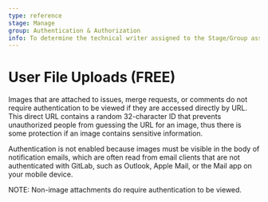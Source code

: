 ```yaml
---
type: reference
stage: Manage
group: Authentication & Authorization
info: To determine the technical writer assigned to the Stage/Group associated with this page, see https://about.gitlab.com/handbook/engineering/ux/technical-writing/#assignments
---
```


# User File Uploads **(FREE)**

Images that are attached to issues, merge requests, or comments
do not require authentication to be viewed if they are accessed directly by URL.
This direct URL contains a random 32-character ID that prevents unauthorized
people from guessing the URL for an image, thus there is some protection if an
image contains sensitive information.

Authentication is not enabled because images must be visible in the body of
notification emails, which are often read from email clients that are not
authenticated with GitLab, such as Outlook, Apple Mail, or the Mail app on your
mobile device.

NOTE:
Non-image attachments do require authentication to be viewed.

<!-- ## Troubleshooting

Include any troubleshooting steps that you can foresee. If you know beforehand what issues
one might have when setting this up, or when something is changed, or on upgrading, it's
important to describe those, too. Think of things that may go wrong and include them here.
This is important to minimize requests for support, and to avoid doc comments with
questions that you know someone might ask.

Each scenario can be a third-level heading, e.g. `### Getting error message X`.
If you have none to add when creating a doc, leave this section in place
but commented out to help encourage others to add to it in the future. -->
